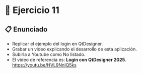# 🧪 Ejercicio 11

## 📋 Enunciado

- Replicar el ejemplo del login en QtDesigner.  
- Grabar un video explicando el desarrollo de esta aplicación.  
- Subirla a Youtube como No listado.  
- El video de referencia es: **Login con QtDesigner 2025**.  
https://youtu.be/HVL9NnIQ5ks
